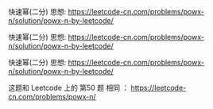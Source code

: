 快速幂(二分) 思想: https://leetcode-cn.com/problems/powx-n/solution/powx-n-by-leetcode/

快速幂(二分) 思想: https://leetcode-cn.com/problems/powx-n/solution/powx-n-by-leetcode/


快速幂(二分) 思想: https://leetcode-cn.com/problems/powx-n/solution/powx-n-by-leetcode/

这题和 Leetcode 上的 第50 题 相同 ： https://leetcode-cn.com/problems/powx-n/